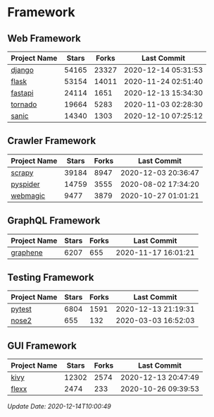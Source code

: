 # Framework

## Web Framework
| Project Name | Stars | Forks | Last Commit |
| ------------ | ----- | ----- | ----------- |
| [django](https://github.com/django/django) | 54165 | 23327 | 2020-12-14 05:31:53 |
| [flask](https://github.com/pallets/flask) | 53154 | 14011 | 2020-11-24 02:51:40 |
| [fastapi](https://github.com/tiangolo/fastapi) | 24114 | 1651 | 2020-12-13 15:34:30 |
| [tornado](https://github.com/tornadoweb/tornado) | 19664 | 5283 | 2020-11-03 02:28:30 |
| [sanic](https://github.com/huge-success/sanic) | 14340 | 1303 | 2020-12-10 07:25:12 |

## Crawler Framework
| Project Name | Stars | Forks | Last Commit |
| ------------ | ----- | ----- | ----------- |
| [scrapy](https://github.com/scrapy/scrapy) | 39184 | 8947 | 2020-12-03 20:36:47 |
| [pyspider](https://github.com/binux/pyspider) | 14759 | 3555 | 2020-08-02 17:34:20 |
| [webmagic](https://github.com/code4craft/webmagic) | 9477 | 3879 | 2020-10-27 01:01:21 |

## GraphQL Framework
| Project Name | Stars | Forks | Last Commit |
| ------------ | ----- | ----- | ----------- |
| [graphene](https://github.com/graphql-python/graphene) | 6207 | 655 | 2020-11-17 16:01:21 |

## Testing Framework
| Project Name | Stars | Forks | Last Commit |
| ------------ | ----- | ----- | ----------- |
| [pytest](https://github.com/pytest-dev/pytest) | 6804 | 1591 | 2020-12-13 21:19:31 |
| [nose2](https://github.com/nose-devs/nose2) | 655 | 132 | 2020-03-03 16:52:03 |

## GUI Framework
| Project Name | Stars | Forks | Last Commit |
| ------------ | ----- | ----- | ----------- |
| [kivy](https://github.com/kivy/kivy) | 12302 | 2574 | 2020-12-13 20:47:49 |
| [flexx](https://github.com/flexxui/flexx) | 2474 | 233 | 2020-10-26 09:39:53 |

*Update Date: 2020-12-14T10:00:49*